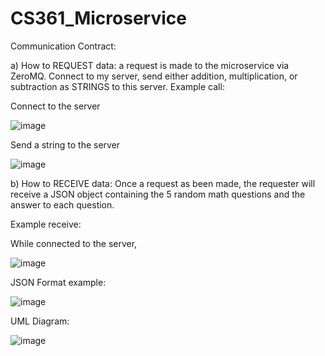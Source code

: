 # CS361_Microservice

Communication Contract:

a) How to REQUEST data: a request is made to the microservice via ZeroMQ. Connect to my server, send either addition, multiplication, or subtraction as STRINGS
to this server. Example call: 

Connect to the server


![image](https://user-images.githubusercontent.com/91137143/199122924-45a876b7-cc85-4b1c-94f4-5109f0489ccc.png)


Send a string to the server


![image](https://user-images.githubusercontent.com/91137143/199122952-35ca1a11-eb83-4c28-8766-9714140a02c5.png)



b) How to RECEIVE data: Once a request as been made, the requester will receive a JSON object containing the 5 random math questions and the answer to each question. 

Example receive:

While connected to the server, 

![image](https://user-images.githubusercontent.com/91137143/199123540-613e1420-a360-4bd2-b5b9-95b20a8e1b1f.png)


JSON Format example:

![image](https://user-images.githubusercontent.com/91137143/199123696-1fa4705d-4d4a-4c24-a6e7-0a22ecadeb20.png)


UML Diagram:

![image](https://user-images.githubusercontent.com/91137143/199123805-013be388-0ab1-4c9a-bc2d-0cc90e15dfb9.png)



